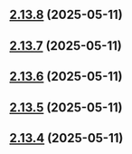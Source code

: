 ## [2.13.8](https://github.com/ghoshRitesh12/aniwatch-api/compare/v2.13.7...v2.13.8) (2025-05-11)



## [2.13.7](https://github.com/ghoshRitesh12/aniwatch-api/compare/v2.13.6...v2.13.7) (2025-05-11)



## [2.13.6](https://github.com/ghoshRitesh12/aniwatch-api/compare/v2.13.5...v2.13.6) (2025-05-11)



## [2.13.5](https://github.com/ghoshRitesh12/aniwatch-api/compare/v2.13.4...v2.13.5) (2025-05-11)



## [2.13.4](https://github.com/ghoshRitesh12/aniwatch-api/compare/v2.13.3...v2.13.4) (2025-05-11)



